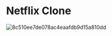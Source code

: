 # Netflix Clone
![8c510ee7de078ac4eaafdb9d15a810dd](https://user-images.githubusercontent.com/61232907/184604208-ee741457-6d7b-46da-888e-a1eb3aa37428.png)
